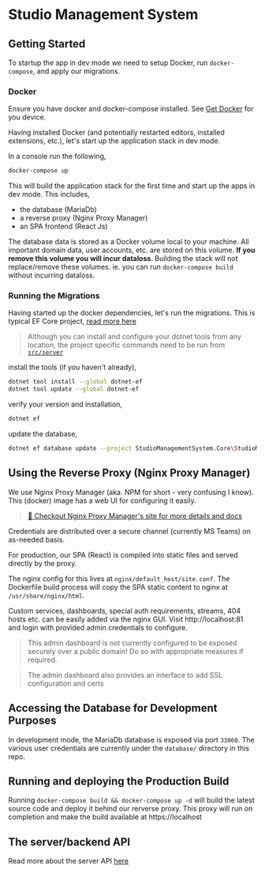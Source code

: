 # Studio Management System

## Getting Started

To startup the app in dev mode we need to setup Docker, run `docker-compose`, and apply our migrations.

### Docker

Ensure you have docker and docker-compose installed. See [Get Docker](https://docs.docker.com/get-docker/) for you device.

Having installed Docker (and potentially restarted editors, installed extensions, etc.), let's start up the application stack in dev mode.

In a console run the following,

```bash
docker-compose up
```

This will build the application stack for the first time and start up the apps in dev mode. This includes,

-   the database (MariaDb)
-   a reverse proxy (Nginx Proxy Manager)
-   an SPA frontend (React Js)

The database data is stored as a Docker volume local to your machine. All important domain data, user accounts, etc. are stored on this volume. **If you remove this volume you will incur dataloss**. Building the stack will not replace/remove these volumes. ie. you can run `docker-compose build` without incurring dataloss.

### Running the Migrations

Having started up the docker dependencies, let's run the migrations. This is typical EF Core project, [read more here](https://learn.microsoft.com/en-us/ef/core/cli/dotnet)

> Although you can install and configure your dotnet tools from any location, the project specific commands need to be run from [`src/server`](https://github.com/albert118/Studio-Management-System/tree/master/src/server)

install the tools (if you haven't already), 

```bash
dotnet tool install --global dotnet-ef
dotnet tool update --global dotnet-ef
```

verify your version and installation,

```bash
dotnet ef
```

update the database,

```bash
dotnet ef database update --project StudioManagementSystem.Core\StudioManagementSystem.Core.csproj
```

## Using the Reverse Proxy (Nginx Proxy Manager)

We use Nginx Proxy Manager (aka. NPM for short - very confusing I know). This (docker) image has a web UI for configuring it easily.

> [🔗 Checkout Nginx Proxy Manager's site for more details and docs](https://nginxproxymanager.com/)

Credentials are distributed over a secure channel (currently MS Teams) on as-needed basis.

For production, our SPA (React) is compiled into static files and served directly by the proxy.

The nginx config for this lives at `nginx/default_host/site.conf`. The Dockerfile build process will copy the SPA static content to nginx at `/usr/share/nginx/html`.

Custom services, dashboards, special auth requirements, streams, 404 hosts etc. can be easily added via the nginx GUI. Visit http://localhost:81 and login with provided admin credentials to configure.

> This admin dashboard is not currently configured to be exposed securely over a public domain! Do so with appropriate measures if required.

> The admin dashboard also provides an interface to add SSL configuration and certs

## Accessing the Database for Development Purposes

In development mode, the MariaDb database is exposed via port `33060`. The various user credentials are currently under the `database/` directory in this repo.

## Running and deploying the Production Build

Running `docker-compose build && docker-compose up -d` will build the latest source code and deploy it behind our rerverse proxy. This proxy will run on completion and make the build available at https://localhost

## The server/backend API

Read more about the server API [here](https://github.com/albert118/Studio-Management-System/tree/master/src/server)

